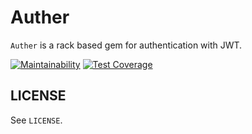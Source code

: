 # Auther

`Auther` is a rack based gem for authentication with JWT.

[![Maintainability](https://api.codeclimate.com/v1/badges/82a35d110e3cd3434881/maintainability)](https://codeclimate.com/github/Karimit/auther/maintainability)
[![Test Coverage](https://api.codeclimate.com/v1/badges/82a35d110e3cd3434881/test_coverage)](https://codeclimate.com/github/Karimit/auther/test_coverage)

## LICENSE

See `LICENSE`.